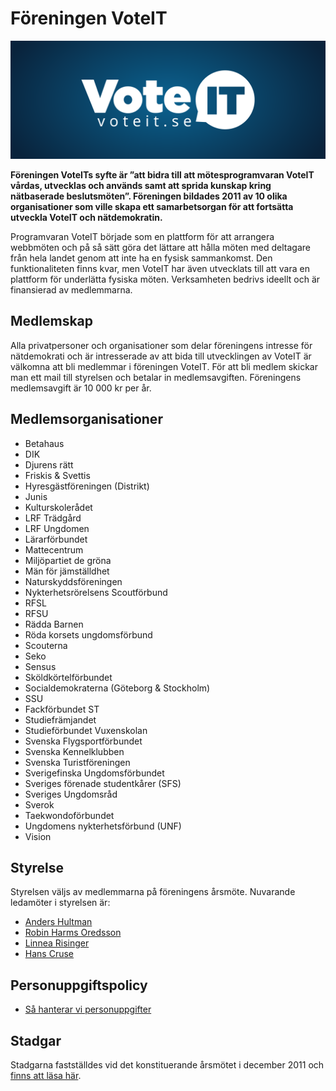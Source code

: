 # Föreningen VoteIT

![Logotyp VoteIT.se](../assets/voteit_se.svg)

**Föreningen VoteITs syfte är ”att bidra till att mötesprogramvaran VoteIT vårdas, utvecklas och används samt att sprida kunskap kring nätbaserade beslutsmöten”. Föreningen bildades 2011 av 10 olika organisationer som ville skapa ett samarbetsorgan för att fortsätta utveckla VoteIT och nätdemokratin.**

Programvaran VoteIT började som en plattform för att arrangera webbmöten och på så sätt göra det lättare att hålla möten med deltagare från hela landet genom att inte ha en fysisk sammankomst. Den funktionaliteten finns kvar, men VoteIT har även utvecklats till att vara en plattform för underlätta fysiska möten. Verksamheten bedrivs ideellt och är finansierad av medlemmarna.

## Medlemskap

Alla privatpersoner och organisationer som delar föreningens intresse för nätdemokrati och är intresserade av att bida till utvecklingen av VoteIT är välkomna att bli medlemmar i föreningen VoteIT. För att bli medlem skickar man ett mail till styrelsen och betalar in medlemsavgiften. Föreningens medlemsavgift är 10 000 kr per år.

## Medlemsorganisationer

- Betahaus
- DIK
- Djurens rätt
- Friskis & Svettis
- Hyresgästföreningen (Distrikt)
- Junis
- Kulturskolerådet
- LRF Trädgård
- LRF Ungdomen
- Lärarförbundet
- Mattecentrum
- Miljöpartiet de gröna
- Män för jämställdhet
- Naturskyddsföreningen
- Nykterhetsrörelsens Scoutförbund
- RFSL
- RFSU
- Rädda Barnen
- Röda korsets ungdomsförbund
- Scouterna
- Seko
- Sensus
- Sköldkörtelförbundet
- Socialdemokraterna (Göteborg & Stockholm)
- SSU
- Fackförbundet ST
- Studiefrämjandet
- Studieförbundet Vuxenskolan
- Svenska Flygsportförbundet
- Svenska Kennelklubben
- Svenska Turistföreningen
- Sverigefinska Ungdomsförbundet
- Sveriges förenade studentkårer (SFS)
- Sveriges Ungdomsråd
- Sverok
- Taekwondoförbundet
- Ungdomens nykterhetsförbund (UNF)
- Vision

## Styrelse
Styrelsen väljs av medlemmarna på föreningens årsmöte. Nuvarande ledamöter i styrelsen är:

- [Anders Hultman](mailto:anders@betahaus.net)
- [Robin Harms Oredsson](mailto:robin@betahaus.net)
- [Linnea Risinger](mailto:linnea.risinger@gmail.com)
- [Hans Cruse](mailto:hans.cruse@gmail.com)

## Personuppgiftspolicy

- [Så hanterar vi personuppgifter](gdpr.html)

## Stadgar

Stadgarna fastställdes vid det konstituerande årsmötet i december 2011 och [finns att läsa här](stadgar.html).
